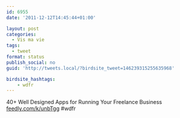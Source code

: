 ```yaml
---
id: 6955
date: '2011-12-12T14:45:44+01:00'

layout: post
categories:
  - Vis ma vie
tags:
  - tweet
format: status
publish_social: no
guid: 'http://tweets.local/?birdsite_tweet=146239315255635968'

birdsite_hashtags:
    - wdfr
---
```


40+ Well Designed Apps for Running Your Freelance Business [feedly.com/k/unbTgg](http://feedly.com/k/unbTgg) #wdfr